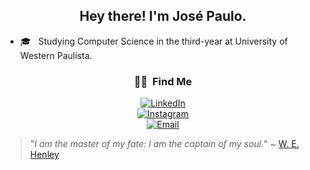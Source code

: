 <h2 align="center"> Hey there! I'm José Paulo.</h2>




- 🎓 &nbsp; Studying Computer Science in the third-year at University of Western Paulista.
<!---
💻 &nbsp;
  ![Python](https://img.shields.io/badge/-Python-333333?style=flat&logo=python&logoColor=yellow)
  ![Java](https://img.shields.io/badge/-Java-333333?style=flat&logo=Java&logoColor=red)
  ![C](https://img.shields.io/badge/-C-333333?style=flat&logo=C&logoColor=00599C)
<br>
🌐 &nbsp;
  ![HTML5](https://img.shields.io/badge/-HTML5-333333?style=flat&logo=HTML5)
  ![CSS](https://img.shields.io/badge/-CSS-333333?style=flat&logo=CSS3&logoColor=1572B6)
  ![JavaScript](https://img.shields.io/badge/-JavaScript-333333?style=flat&logo=javascript)
  ![Node.js](https://img.shields.io/badge/-Node.js-333333?style=flat&logo=node.js)
  ![React](https://img.shields.io/badge/-React-333333?style=flat&logo=react)
<br>
🛢 &nbsp;
  ![SQLServer](https://img.shields.io/badge/-SQLServer-333333?style=flat&logo=microsoft-sql-server)
  ![MongoDB](https://img.shields.io/badge/-MongoDB-333333?style=flat&logo=mongodb)
<br>
🖥 &nbsp;
  ![Photoshop](https://img.shields.io/badge/-Photoshop-333333?style=flat&logo=adobe-photoshop)
  ![Premiere](https://img.shields.io/badge/-Premiere-333333?style=flat&logo=adobe-premiere-pro)
--->

<h3 align="center"> 🤝🏻 &nbsp;Find Me </h3>
<p align="center">
<!--<a href="#"><img alt="Website" src="https://img.shields.io/badge/Website-#-blue?style=flat-square&logo=google-chrome"></a>-->
<a href="https://www.linkedin.com/in/jp-saturnino/"><img alt="LinkedIn" src="https://img.shields.io/badge/LinkedIn-Jose%20Paulo%20Lobo%20Saturnino-blue?style=social&logo=linkedin"></a><br>
<a href="https://www.instagram.com/jp_saturnino/"><img alt="Instagram" src="https://img.shields.io/badge/Instagram-jp__saturnino-blue?style=social&logo=instagram"></a><br>
<a href="mailto:jp_saturnino@hotmail.com"><img alt="Email" src="https://img.shields.io/badge/Email-jp__saturnino@hotmail.com-blue?style=social&logo=gmail"></a>
</p>



> "_I am the master of my fate:
I am the captain of my soul._"
~ [W. E. Henley](https://www.goodreads.com/work/quotes/14350127-invictus-english-poets-book-2)
